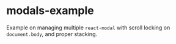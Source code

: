 # modals-example

Example on managing multiple `react-modal` with scroll locking on `document.body`, and proper stacking.
